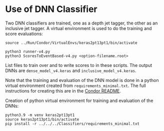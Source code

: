# Use of DNN Classifier

Two DNN classifiers are trained, one as a depth jet tagger, the other as an inclusive jet tagger. A virtual environment is used to do the training and score evaluations:

```
source ../Run/Condor/VirtualEnvs/keras2pt13pt1/bin/activate

python3 runner-v4.py
python3 ScoresToEventBased-v4.py <option-filename.root>
```

List files to train over and to write scores to in these scripts. The output DNNs are `dense_model_v4.keras` and `inclusive_model_v4.keras`.

Note that the training and evaluation of the DNN model is done in a python virtual environment created from `requirements_minimal.txt`. The full instructions for creating this are in the [Condor README](https://github.com/gk199/Run3-HCAL-LLP-Analysis/tree/dev-gillian/Run/Condor#debugging-issues-with-dnn-score-addition). 

Creation of python virtual environment for training and evaluation of the DNNs:
```
python3.9 -m venv keras2pt13pt1
source keras2pt13pt1/bin/activate
pip install -r ../../../Classifiers/requirements_minimal.txt
```